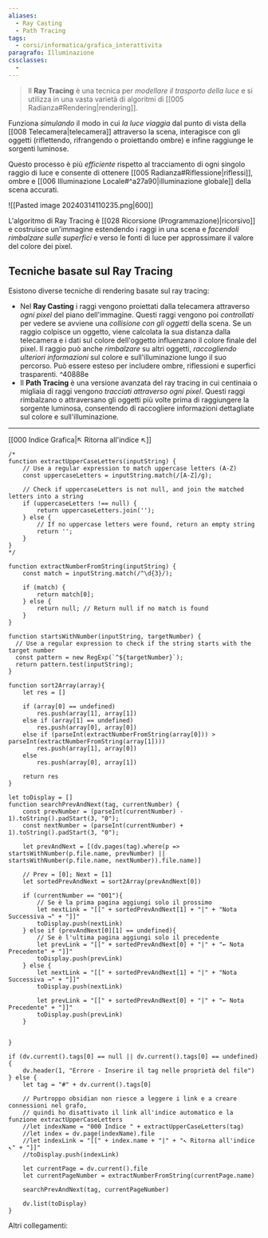 ```yaml
---
aliases: 
  - Ray Casting
  - Path Tracing
tags:
  - corsi/informatica/grafica_interattivita
paragrafo: Illuminazione
cssclasses:
  - 
---
```

>Il **Ray Tracing** è una tecnica per *modellare il trasporto della luce* e si utilizza in una vasta varietà di algoritmi di [[005 Radianza#Rendering|rendering]].

Funziona *simulando* il modo in cui *la luce viaggia* dal punto di vista della [[008 Telecamera|telecamera]] attraverso la scena, interagisce con gli oggetti (riflettendo, rifrangendo o proiettando ombre) e infine raggiunge le sorgenti luminose. 

Questo processo è più *efficiente* rispetto al tracciamento di ogni singolo raggio di luce e consente di ottenere [[005 Radianza#Riflessione|riflessi]], ombre e [[006 Illuminazione Locale#^a27a90|illuminazione globale]] della scena accurati.

![[Pasted image 20240314110235.png|600]]

L'algoritmo di Ray Tracing è [[028 Ricorsione (Programmazione)|ricorsivo]] e costruisce un'immagine estendendo i raggi in una scena e *facendoli rimbalzare sulle superfici* e verso le fonti di luce per approssimare il valore del colore dei pixel.

## Tecniche basate sul Ray Tracing
Esistono diverse tecniche di rendering basate sul ray tracing:

- Nel **Ray Casting** i raggi vengono proiettati dalla telecamera attraverso *ogni pixel* del piano dell'immagine. Questi raggi vengono poi *controllati* per vedere se avviene una *collisione con gli oggetti* della scena. Se un raggio colpisce un oggetto, viene calcolata la sua distanza dalla telecamera e i dati sul colore dell'oggetto influenzano il colore finale del pixel. Il raggio può anche *rimbalzare* su altri oggetti, *raccogliendo ulteriori informazioni* sul colore e sull'illuminazione lungo il suo percorso. Può essere esteso per includere ombre, riflessioni e superfici trasparenti.
 ^40888e
- Il **Path Tracing** è una versione avanzata del ray tracing in cui centinaia o migliaia di raggi vengono *tracciati attraverso ogni pixel*. Questi raggi rimbalzano o attraversano gli oggetti più volte prima di raggiungere la sorgente luminosa, consentendo di raccogliere informazioni dettagliate sul colore e sull'illuminazione.


___
[[000 Indice Grafica|↖ Ritorna all'indice ↖]]

```dataviewjs
/*
function extractUpperCaseLetters(inputString) {
	// Use a regular expression to match uppercase letters (A-Z)
	const uppercaseLetters = inputString.match(/[A-Z]/g);
	
	// Check if uppercaseLetters is not null, and join the matched letters into a string
	if (uppercaseLetters !== null) {
		return uppercaseLetters.join('');
	} else {
	    // If no uppercase letters were found, return an empty string
	    return '';
	}
}
*/

function extractNumberFromString(inputString) {
	const match = inputString.match(/^\d{3}/);
	
	if (match) {
		return match[0];
	} else {
		return null; // Return null if no match is found
	}
}

function startsWithNumber(inputString, targetNumber) {
  // Use a regular expression to check if the string starts with the target number
  const pattern = new RegExp(`^${targetNumber}`);
  return pattern.test(inputString);
}

function sort2Array(array){
	let res = []
	
	if (array[0] == undefined)
		res.push(array[1], array[1])
	else if (array[1] == undefined)
		res.push(array[0], array[0])
	else if (parseInt(extractNumberFromString(array[0])) > parseInt(extractNumberFromString(array[1])))
		res.push(array[1], array[0])
	else
		res.push(array[0], array[1])
	
	return res
}

let toDisplay = []
function searchPrevAndNext(tag, currentNumber) {
	const prevNumber = (parseInt(currentNumber) - 1).toString().padStart(3, "0");
	const nextNumber = (parseInt(currentNumber) + 1).toString().padStart(3, "0");
	
	let prevAndNext = [(dv.pages(tag).where(p => startsWithNumber(p.file.name, prevNumber) || startsWithNumber(p.file.name, nextNumber)).file.name)]
	
	// Prev = [0]; Next = [1]
	let sortedPrevAndNext = sort2Array(prevAndNext[0])
	
	if (currentNumber == "001"){ 
		// Se è la prima pagina aggiungi solo il prossimo
		let nextLink = "[[" + sortedPrevAndNext[1] + "|" + "Nota Successiva →" + "]]"
		toDisplay.push(nextLink)
	} else if (prevAndNext[0][1] == undefined){
		// Se è l'ultima pagina aggiungi solo il precedente
		let prevLink = "[[" + sortedPrevAndNext[0] + "|" + "← Nota Precedente" + "]]"
		toDisplay.push(prevLink)
	} else {
		let nextLink = "[[" + sortedPrevAndNext[1] + "|" + "Nota Successiva →" + "]]"
		toDisplay.push(nextLink)
		
		let prevLink = "[[" + sortedPrevAndNext[0] + "|" + "← Nota Precedente" + "]]"
		toDisplay.push(prevLink)
	}
	
	
}

if (dv.current().tags[0] == null || dv.current().tags[0] == undefined){
	dv.header(1, "Errore - Inserire il tag nelle proprietà del file")
} else {
	let tag = "#" + dv.current().tags[0]

	// Purtroppo obsidian non riesce a leggere i link e a creare connessioni nel grafo,
	// quindi ho disattivato il link all'indice automatico e la funzione extractUpperCaseLetters
	//let indexName = "000 Indice " + extractUpperCaseLetters(tag)
	//let index = dv.page(indexName).file
	//let indexLink = "[[" + index.name + "|" + "↖ Ritorna all'indice ↖" + "]]"
	//toDisplay.push(indexLink)
	
	let currentPage = dv.current().file
	let currentPageNumber = extractNumberFromString(currentPage.name)
	
	searchPrevAndNext(tag, currentPageNumber)
	
	dv.list(toDisplay)
}
```

Altri collegamenti: 